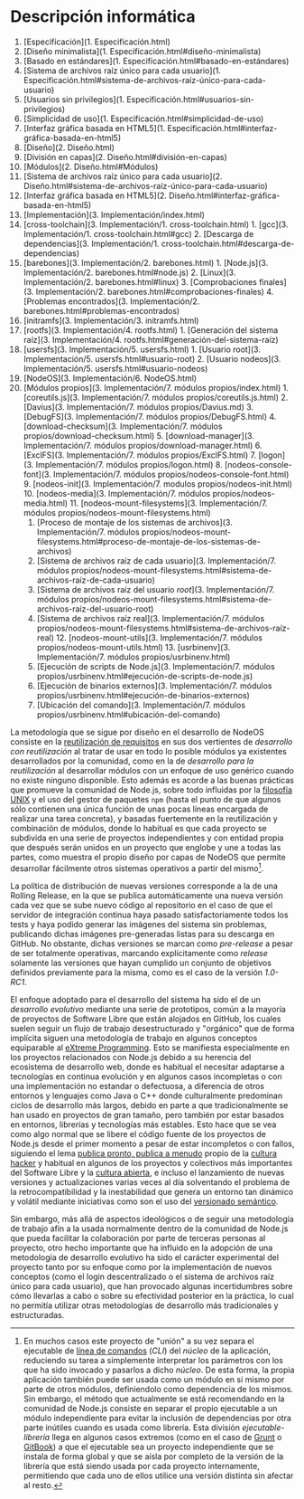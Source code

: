 # Descripción informática

1. [Especificación](1. Especificación.html)
  1. [Diseño minimalista](1. Especificación.html#diseño-minimalista)
  2. [Basado en estándares](1. Especificación.html#basado-en-estándares)
  3. [Sistema de archivos raíz único para cada usuario](1. Especificación.html#sistema-de-archivos-raíz-único-para-cada-usuario)
  4. [Usuarios sin privilegios](1. Especificación.html#usuarios-sin-privilegios)
  5. [Simplicidad de uso](1. Especificación.html#simplicidad-de-uso)
  6. [Interfaz gráfica basada en HTML5](1. Especificación.html#interfaz-gráfica-basada-en-html5)
2. [Diseño](2. Diseño.html)
  1. [División en capas](2. Diseño.html#división-en-capas)
  2. [Módulos](2. Diseño.html#Módulos)
  3. [Sistema de archivos raíz único para cada usuario](2. Diseño.html#sistema-de-archivos-raíz-único-para-cada-usuario)
  4. [Interfaz gráfica basada en HTML5](2. Diseño.html#interfaz-gráfica-basada-en-html5)
3. [Implementación](3. Implementación/index.html)
  1. [cross-toolchain](3. Implementación/1. cross-toolchain.html)
    1. [gcc](3. Implementación/1. cross-toolchain.html#gcc)
    2. [Descarga de dependencias](3. Implementación/1. cross-toolchain.html#descarga-de-dependencias)
  2. [barebones](3. Implementación/2. barebones.html)
    1. [Node.js](3. Implementación/2. barebones.html#node.js)
    2. [Linux](3. Implementación/2. barebones.html#linux)
    3. [Comprobaciones finales](3. Implementación/2. barebones.html#comprobaciones-finales)
    4. [Problemas encontrados](3. Implementación/2. barebones.html#problemas-encontrados)
  3. [initramfs](3. Implementación/3. initramfs.html)
  4. [rootfs](3. Implementación/4. rootfs.html)
    1. [Generación del sistema raíz](3. Implementación/4. rootfs.html#generación-del-sistema-raíz)
  5. [usersfs](3. Implementación/5. usersfs.html)
    1. [Usuario root](3. Implementación/5. usersfs.html#usuario-root)
    2. [Usuario nodeos](3. Implementación/5. usersfs.html#usuario-nodeos)
  6. [NodeOS](3. Implementación/6. NodeOS.html)
  7. [Módulos propios](3. Implementación/7. módulos propios/index.html)
    1. [coreutils.js](3. Implementación/7. módulos propios/coreutils.js.html)
    2. [Davius](3. Implementación/7. módulos propios/Davius.md)
    3. [DebugFS](3. Implementación/7. módulos propios/DebugFS.html)
    4. [download-checksum](3. Implementación/7. módulos propios/download-checksum.html)
    5. [download-manager](3. Implementación/7. módulos propios/download-manager.html)
    6. [ExclFS](3. Implementación/7. módulos propios/ExclFS.html)
    7. [logon](3. Implementación/7. módulos propios/logon.html)
    8. [nodeos-console-font](3. Implementación/7. módulos propios/nodeos-console-font.html)
    9. [nodeos-init](3. Implementación/7. modulos propios/nodeos-init.html)
    10. [nodeos-media](3. Implementación/7. módulos propios/nodeos-media.html)
    11. [nodeos-mount-filesystems](3. Implementación/7. módulos propios/nodeos-mount-filesystems.html)
      1. [Proceso de montaje de los sistemas de archivos](3. Implementación/7. módulos propios/nodeos-mount-filesystems.html#proceso-de-montaje-de-los-sistemas-de-archivos)
      2. [Sistema de archivos raíz de cada usuario](3. Implementación/7. módulos propios/nodeos-mount-filesystems.html#sistema-de-archivos-raíz-de-cada-usuario)
      3. [Sistema de archivos raíz del usuario *root*](3. Implementación/7. módulos propios/nodeos-mount-filesystems.html#sistema-de-archivos-raíz-del-usuario-root)
      4. [Sistema de archivos raíz real](3. Implementación/7. módulos propios/nodeos-mount-filesystems.html#sistema-de-archivos-raíz-real)
    12. [nodeos-mount-utils](3. Implementación/7. módulos propios/nodeos-mount-utils.html)
    13. [usrbinenv](3. Implementación/7. módulos propios/usrbinenv.html)
      1. [Ejecución de scripts de Node.js](3. Implementación/7. módulos propios/usrbinenv.html#ejecución-de-scripts-de-node.js)
      2. [Ejecución de binarios externos](3. Implementación/7. módulos propios/usrbinenv.html#ejecución-de-binarios-externos)
      3. [Ubicación del comando](3. Implementación/7. módulos propios/usrbinenv.html#ubicación-del-comando)


La metodología que se sigue por diseño en el desarrollo de NodeOS consiste en la
[reutilización de requisitos](http://www.ecured.cu/index.php/Reutilización_de_requisitos)
en sus dos vertientes de *desarrollo con reutilización* al tratar de usar en
todo lo posible módulos ya existentes desarrollados por la comunidad, como en la
de *desarrollo para la reutilización* al desarrollar módulos con un enfoque de
uso genérico cuando no existe ninguno disponible. Esto además es acorde a las
buenas prácticas que promueve la comunidad de Node.js, sobre todo influidas por
la [filosofía UNIX](https://en.wikipedia.org/wiki/Unix_philosophy) y el uso del
gestor de paquetes `npm` (hasta el punto de que algunos sólo contienen una única
función de unas pocas líneas encargada de realizar una tarea concreta), y
basadas fuertemente en la reutilización y combinación de módulos, donde lo
habitual es que cada proyecto se subdivida en una serie de proyectos
independientes y con entidad propia que después serán unidos en un proyecto que
englobe y une a todas las partes, como muestra el propio diseño por capas de
NodeOS que permite desarrollar fácilmente otros sistemas operativos a partir del
mismo[^1].

La política de distribución de nuevas versiones corresponde a la de una Rolling
Release, en la que se publica automáticamente una nueva versión cada vez que se
sube nuevo código al repositorio en el caso de que el servidor de integración
continua haya pasado satisfactoriamente todos los tests y haya podido generar
las imágenes del sistema sin problemas, publicando dichas imágenes pre-generadas
listas para su descarga en GitHub. No obstante, dichas versiones se marcan como
*pre-release* a pesar de ser totalmente operativas, marcando explícitamente como
*release* solamente las versiones que hayan cumplido un conjunto de objetivos
definidos previamente para la misma, como es el caso de la versión *1.0-RC1*.

El enfoque adoptado para el desarrollo del sistema ha sido el de un *desarrollo
evolutivo* mediante una serie de prototipos, común a la mayoría de proyectos de
Software Libre que están alojados en GitHub, los cuales suelen seguir un flujo
de trabajo desestructurado y "orgánico" que de forma implícita siguen una
metodología de trabajo en algunos conceptos equiparable al
[eXtreme Programming](https://es.wikipedia.org/wiki/Programación_extrema). Esto
se manifiesta especialmente en los proyectos relacionados con Node.js debido a
su herencia del ecosistema de desarrollo web, donde es habitual el necesitar
adaptarse a tecnologías en continua evolución y en algunos casos incompletas o
con una implementación no estandar o defectuosa, a diferencia de otros entornos
y lenguajes como Java o C++ donde culturalmente predominan ciclos de desarrollo
más largos, debido en parte a que tradicionalmente se han usado en proyectos de
gran tamaño, pero también por estar basados en entornos, librerías y tecnologías
más estables. Esto hace que se vea como algo normal que se libere el código
fuente de los proyectos de Node.js desde el primer momento a pesar de estar
incompletos o con fallos, siguiendo el lema
[publica pronto, publica a menudo](https://es.wikipedia.org/wiki/Release_early,_release_often)
propio de la [cultura hacker](https://es.wikipedia.org/wiki/Ética_hacker) y
habitual en algunos de los proyectos y colectivos más importantes del Software
Libre y la [cultura abierta](https://es.wikipedia.org/wiki/Cultura_libre), e
incluso el lanzamiento de nuevas versiones y actualizaciones varias veces al día
solventando el problema de la retrocompatibilidad y la inestabilidad que genera
un entorno tan dinámico y volátil mediante iniciativas como son el uso del
[versionado semántico](http://semver.org/lang/es).

Sin embargo, más allá de aspectos ideológicos o de seguir una metodología de
trabajo afín a la usada normalmente dentro de la comunidad de Node.js que pueda
facilitar la colaboración por parte de terceras personas al proyecto, otro hecho
importante que ha influido en la adopción de una metodología de desarrollo
evolutivo ha sido el carácter experimental del proyecto tanto por su enfoque
como por la implementación de nuevos conceptos (como el login descentralizado o
el sistema de archivos raíz único para cada usuario), que han provocado algunas
incertidumbres sobre cómo llevarlas a cabo o sobre su efectividad posterior en
la práctica, lo cual no permitía utilizar otras metodologías de desarrollo más
tradicionales y estructuradas.

[^1]: En muchos casos este proyecto de "unión" a su vez separa el ejecutable de [línea de comandos](https://docs.npmjs.com/files/package.json#bin) (*CLI*) del *núcleo* de la aplicación, reduciendo su tarea a simplemente interpretar los parámetros con los que ha sido invocado y pasarlos a dicho *núcleo*. De esta forma, la propia aplicación también puede ser usada como un módulo en si mismo por parte de otros módulos, definiendolo como dependencia de los mismos. Sin embargo, el método que actualmente se está recomendando en la comunidad de Node.js consiste en separar el propio ejecutable a un módulo independiente para evitar la inclusión de dependencias por otra parte inútiles cuando es usada como librería. Esta división *ejecutable-librería* llega en algunos casos extremos (como en el caso de [Grunt](http://gruntjs.com) o [GitBook](https://www.gitbook.com)) a que el ejecutable sea un proyecto independiente que se instala de forma global y que se aísla por completo de la versión de la librería que está siendo usada por cada proyecto internamente, permitiendo que cada uno de ellos utilice una versión distinta sin afectar al resto.

